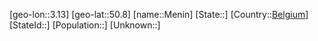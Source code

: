 ﻿---
location: [50.8,3.13]
type: City
tags:
- geo/City


SpocWebEntityId: 32412
isDeleted: false
confidential: public

---
[geo-lon::3.13]
[geo-lat::50.8]
[name::Menin]
[State::]
[Country::[Belgium](geo/Continent/Europe/Belgium.md)]
[StateId::]
[Population::]
[Unknown::]

